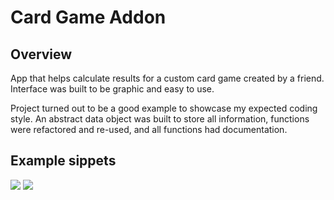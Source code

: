# Card Game Addon

Overview
------------

App that helps calculate results for a custom card game created by a friend. Interface was built to be graphic and easy to use. 

Project turned out to be a good example to showcase my expected coding style. An abstract data object was built to store all information, functions were refactored and re-used, and all functions had documentation.

Example sippets
------

<img src="https://cloud.githubusercontent.com/assets/9471177/25556454/a22d718e-2cb1-11e7-86b7-ba10d9656ad3.png">

<img src="https://cloud.githubusercontent.com/assets/9471177/25556461/c273d3e8-2cb1-11e7-9bde-91d67ea1413f.png">

